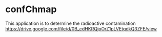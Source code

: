 # confChmap
This application is to determine the radioactive contamination
https://drive.google.com/file/d/0B_cdHKRQjpOrZ1pLVEtqdkQ3ZFE/view
